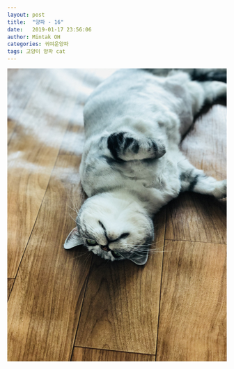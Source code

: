 ```yaml
---
layout: post
title:  "양파 - 16"
date:   2019-01-17 23:56:06
author: Mintak OH
categories: 귀여운양파
tags: 고양이 양파 cat
---
```


![이미지](https://github.com/mintakoh/mintakoh.github.io/blob/master/assets/cat_onion/onion16.jpg)